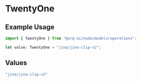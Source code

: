 # TwentyOne

## Example Usage

```typescript
import { TwentyOne } from "@orq-ai/node/models/operations";

let value: TwentyOne = "jina/jina-clip-v2";
```

## Values

```typescript
"jina/jina-clip-v2"
```
